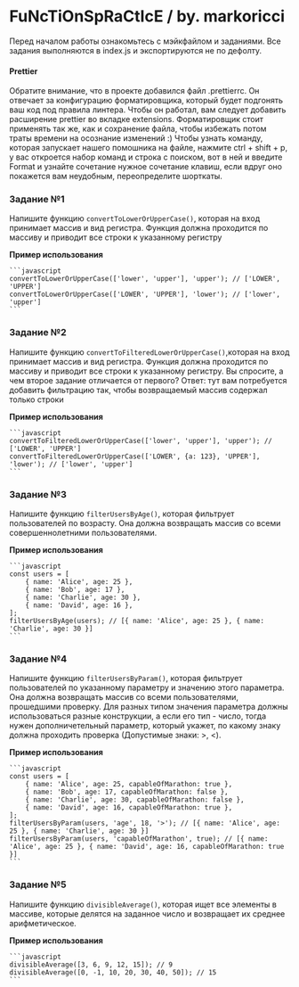 # FuNcTiOnSpRaCtIcE / by. markoricci

Перед началом работы ознакомьтесь с мэйкфайлом и заданиями.
Все задания выполняются в index.js и экспортируются не по дефолту.

#### Prettier

Обратите внимание, что в проекте добавился файл .prettierrc. Он отвечает за конфигурацию форматировщика, который будет подгонять ваш код под правила линтера. Чтобы он работал, вам следует добавить расширение prettier во вкладке extensions. Форматировщик стоит применять так же, как и сохранение файла, чтобы избежать потом траты времени на осознание изменений :) Чтобы узнать команду, которая запускает нашего помошника на файле, нажмите ctrl + shift + p, у вас откроется набор команд и строка с поиском, вот в ней и введите Format и узнайте сочетание нужное сочетание клавиш, если вдруг оно покажется вам неудобным, переопределите шорткаты.

### Задание №1

Напишите функцию `convertToLowerOrUpperCase()`, которая на вход принимает массив и вид регистра. Функция должна проходится по массиву и приводит все строки к указанному регистру

**Пример использования**

    ```javascript
    convertToLowerOrUpperCase(['lower', 'upper'], 'upper'); // ['LOWER', 'UPPER']
    convertToLowerOrUpperCase(['LOWER', 'UPPER'], 'lower'); // ['lower', 'upper']
    ```

### Задание №2

Напишите функцию `convertToFilteredLowerOrUpperCase()`,которая на вход принимает массив и вид регистра. Функция должна проходится по массиву и приводит все строки к указанному регистру.
Вы спросите, а чем второе задание отличается от первого?
Ответ: тут вам потребуется добавить фильтрацию так, чтобы возвращаемый массив содержал только строки

**Пример использования**

    ```javascript
    convertToFilteredLowerOrUpperCase(['lower', 'upper'], 'upper'); // ['LOWER', 'UPPER']
    convertToFilteredLowerOrUpperCase(['LOWER', {a: 123}, 'UPPER'], 'lower'); // ['lower', 'upper']
    ```

### Задание №3

Напишите функцию `filterUsersByAge()`, которая фильтрует пользователей по возрасту. Она должна возвращать массив со всеми совершеннолетними пользователями.

**Пример использования**

    ```javascript
    const users = [
        { name: 'Alice', age: 25 },
        { name: 'Bob', age: 17 },
        { name: 'Charlie', age: 30 },
        { name: 'David', age: 16 },
    ];
    filterUsersByAge(users); // [{ name: 'Alice', age: 25 }, { name: 'Charlie', age: 30 }]
    ```

### Задание №4

Напишите функцию `filterUsersByParam()`, которая фильтрует пользователей по указанному параметру и значению этого параметра. Она должна возвращать массив со всеми пользователями, прошедшими проверку. Для разных типом значения параметра должны использоваться разные конструкции, а если его тип - число, тогда нужен дополничетельный параметр, который укажет, по какому знаку должна проходить проверка (Допустимые знаки: >, <).

**Пример использования**

    ```javascript
    const users = [
        { name: 'Alice', age: 25, capableOfMarathon: true },
        { name: 'Bob', age: 17, capableOfMarathon: false },
        { name: 'Charlie', age: 30, capableOfMarathon: false },
        { name: 'David', age: 16, capableOfMarathon: true },
    ];
    filterUsersByParam(users, 'age', 18, '>'); // [{ name: 'Alice', age: 25 }, { name: 'Charlie', age: 30 }]
    filterUsersByParam(users, 'capableOfMarathon', true); // [{ name: 'Alice', age: 25 }, { name: 'David', age: 16, capableOfMarathon: true }]
    ```

### Задание №5

Напишите функцию `divisibleAverage()`, которая ищет все элементы в массиве, которые делятся на заданное число и возвращает их среднее арифметическое.

**Пример использования**

    ```javascript
    divisibleAverage([3, 6, 9, 12, 15]); // 9
    divisibleAverage([0, -1, 10, 20, 30, 40, 50]); // 15
    ```
